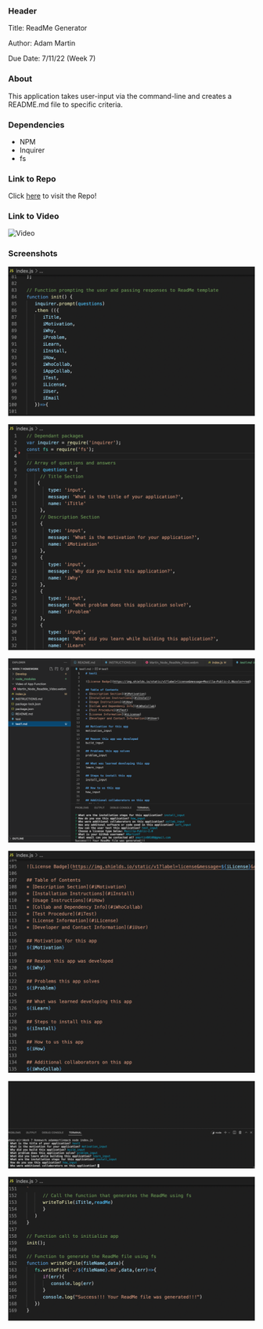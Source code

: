 ### Header
Title: ReadMe Generator

Author: Adam Martin

Due Date: 7/11/22 (Week 7)

### About
This application takes user-input via the command-line and creates a README.md file to specific criteria.

### Dependencies
- NPM
- Inquirer
- fs

### Link to Repo
Click [here](https://github.com/AmartinVT/Command-Line-ReadMe) to visit the Repo!

### Link to Video
![Video](Screenshots_Video/Martin_Node_ReadMe_Video.gif)

### Screenshots
![How to Initialize the App](Screenshots_Video/SS_Initialization.png)

![User Inputs](Screenshots_Video/SS_Inputs.png)

![README Output and Example Terminal Inputs](Screenshots_Video/SS_Output_Terminal.png)

![User Prompts](Screenshots_Video/SS_Prompts.png)

![Terminal](Screenshots_Video/SS_Terminal.png)

![Function for Writing ReadMe](Screenshots_Video/SS_WriteFN.png)